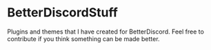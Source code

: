 # BetterDiscordStuff
Plugins and themes that I have created for BetterDiscord. Feel free to contribute if you think something can be made better.

